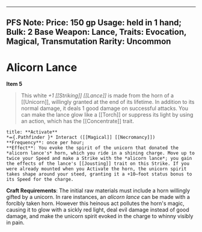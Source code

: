 
---
PFS Note: 
Price: 150 gp
Usage: held in 1 hand;
Bulk: 2
Base Weapon: Lance,
Traits: Evocation, Magical, Transmutation
Rarity: Uncommon
---

# Alicorn Lance

**Item 5**

> This white *+1 [[Striking]] [[Lance]]* is made from the horn of a [[Unicorn]], willingly granted at the end of its lifetime. In addition to its normal damage, it deals 1 good damage on successful attacks. You can make the lance glow like a [[Torch]] or suppress its light by using an action, which has the [[Concentrate]] trait.

```ad-embed-ability
title: **Activate**
*⬺{.Pathfinder }* Interact ([[Magical]] [[Necromancy]]) 
**Frequency**: once per hour;
**Effect**: You evoke the spirit of the unicorn that donated the *alicorn lance's* horn, which you ride in a shining charge. Move up to twice your Speed and make a Strike with the *alicorn lance*; you gain the effects of the lance's [[Jousting]] trait on this Strike. If you were already mounted when you Activate the horn, the unicorn spirit takes shape around your steed, granting it a +10–foot status bonus to its Speed for the charge.

```

**Craft Requirements**: The initial raw materials must include a horn willingly gifted by a unicorn. In rare instances, an *alicorn lance* can be made with a forcibly taken horn. However this heinous act pollutes the horn's magic, causing it to glow with a sickly red light, deal evil damage instead of good damage, and make the unicorn spirit evoked in the charge to whinny visibly in pain.
